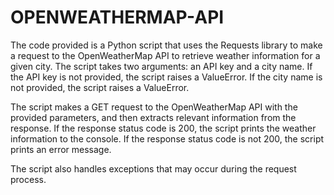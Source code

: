 # OPENWEATHERMAP-API
The code provided is a Python script that uses the Requests library to make a request to the OpenWeatherMap API to retrieve weather information for a given city. The script takes two arguments: an API key and a city name. If the API key is not provided, the script raises a ValueError. If the city name is not provided, the script raises a ValueError.

The script makes a GET request to the OpenWeatherMap API with the provided parameters, and then extracts relevant information from the response. If the response status code is 200, the script prints the weather information to the console. If the response status code is not 200, the script prints an error message.

The script also handles exceptions that may occur during the request process.
